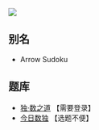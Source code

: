![](https://cn.sudoku.today/pic/04/arrowsudoku/66571_299017.png)

## 别名
- Arrow Sudoku

## 题库
- [独·数之道](http://www.sudokufans.org.cn/lx/game.index.php?type=arrow) 【需要登录】
- [今日数独](https://cn.sudoku.today/g-arrow-sudoku/) 【选题不便】